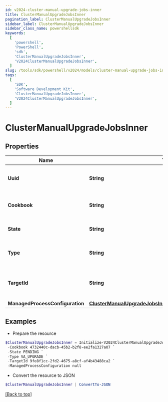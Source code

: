 ```yaml
---
id: v2024-cluster-manual-upgrade-jobs-inner
title: ClusterManualUpgradeJobsInner
pagination_label: ClusterManualUpgradeJobsInner
sidebar_label: ClusterManualUpgradeJobsInner
sidebar_class_name: powershellsdk
keywords:
  [
    'powershell',
    'PowerShell',
    'sdk',
    'ClusterManualUpgradeJobsInner',
    'V2024ClusterManualUpgradeJobsInner',
  ]
slug: /tools/sdk/powershell/v2024/models/cluster-manual-upgrade-jobs-inner
tags:
  [
    'SDK',
    'Software Development Kit',
    'ClusterManualUpgradeJobsInner',
    'V2024ClusterManualUpgradeJobsInner',
  ]
---
```


# ClusterManualUpgradeJobsInner

## Properties

| Name | Type | Description | Notes |
| --- | --- | --- | --- |
| **Uuid** | **String** | Unique identifier for the upgrade job. | [required] |
| **Cookbook** | **String** | Identifier for the cookbook used in the upgrade job. | [required] |
| **State** | **String** | Current state of the upgrade job. | [required] |
| **Type** | **String** | The type of upgrade job (e.g., VA_UPGRADE). | [required] |
| **TargetId** | **String** | Unique identifier of the target for the upgrade job. | [required] |
| **ManagedProcessConfiguration** | [**ClusterManualUpgradeJobsInnerManagedProcessConfiguration**](cluster-manual-upgrade-jobs-inner-managed-process-configuration) |  | [required] |

## Examples

- Prepare the resource

```powershell
$ClusterManualUpgradeJobsInner = Initialize-V2024ClusterManualUpgradeJobsInner  -Uuid 4732440c-dacb-45b2-b2f8-ee2fa1327a07 `
 -Cookbook 4732440c-dacb-45b2-b2f8-ee2fa1327a07 `
 -State PENDING `
 -Type VA_UPGRADE `
 -TargetId 9fe8f1cc-2fd2-4675-a8cf-af4b43488ca2 `
 -ManagedProcessConfiguration null
```

- Convert the resource to JSON

```powershell
$ClusterManualUpgradeJobsInner | ConvertTo-JSON
```

[[Back to top]](#)
